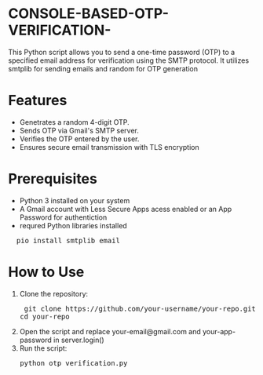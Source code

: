 # CONSOLE-BASED-OTP-VERIFICATION-
This Python script allows you to send a one-time password (OTP) to a specified email address for verification using the SMTP protocol. It utilizes smtplib for sending emails and random for OTP generation
<h1>Features</h1>
<ul type = "disc">
  <li>Genetrates a random 4-digit OTP.</li>
  <li>Sends OTP via Gmail's SMTP server.</li>
  <li>Verifies the OTP entered by the user.</li>
  <li>Ensures secure email transmission with TLS encryption</li>
  </ul>

<h1>Prerequisites</h1>
<ul type ="disc">
 <li>Python 3 installed on your system</li>
 <li>A Gmail account with Less Secure Apps acess enabled or an App Password for authentiction</li>
 <li>requred Python libraries installed</li>
</ul>
<pre>  pio install smtplib email </pre>

<h1>How to Use </h1>
<ol type = "1">
<li>Clone the repository:</li>
<pre> git clone https://github.com/your-username/your-repo.git
cd your-repo</pre>
<li>Open the script and replace your-email@gmail.com and your-app-password in server.login()</li>
<li>Run the script:</li>
<pre>python otp_verification.py</pre>
</ol>
